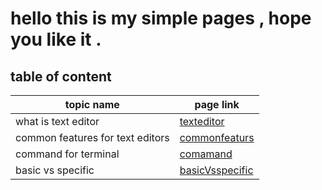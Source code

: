 # hello this is my simple  pages , hope you like it .

## table of content 

 topic name          	            | page link  
------------------------------------|---------------------	  
what is text editor              	|[texteditor](https://maysaahourani.github.io/reading-notes/markdown)	
   common features for text editors |[commonfeaturs](https://maysaahourani.github.io/reading-notes/commonfeatures)
   command for terminal	            |[comamand](https://maysaahourani.github.io/reading-notes/command%20terminal)
   	    basic vs specific	      |[basicVsspecific](https://maysaahourani.github.io/reading-notes/basic%20v%20specific)

